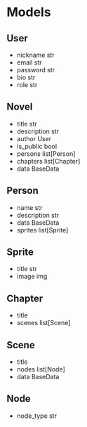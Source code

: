 # Models

## User
- nickname str
- email str
- password str
- bio str
- role str

## Novel
- title str
- description str
- author User
- is_public bool
- persons list[Person]
- chapters list[Chapter]
- data BaseData

## Person
- name str
- description str
- data BaseData
- sprites list[Sprite]

## Sprite
- title str
- image img

## Chapter
- title
- scenes list[Scene]

## Scene
- title
- nodes list[Node]
- data BaseData

## Node
- node_type str
